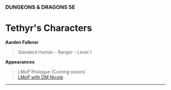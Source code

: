 ### DUNGEONS & DRAGONS 5E

# Tethyr's Characters

**Aarden Falknor**
> Standard Human - Ranger - Level 1

**Appearances**
> LMoP Prologue (Coming sooon)
> <br />[LMoP with DM Nicole](/campaign/2021-lmop-with-dm-nicole)

---

